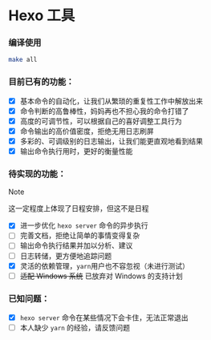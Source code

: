 # Hexo 工具

### 编译使用

```bash
make all
```

### 目前已有的功能：

- [x] 基本命令的自动化，让我们从繁琐的重复性工作中解放出来
- [x] 命令判断的高鲁棒性，妈妈再也不担心我的命令打错了
- [x] 高度的可调节性，可以根据自己的喜好调整工具行为
- [x] 命令输出的高价值密度，拒绝无用日志刷屏
- [x] 多彩的、可调级别的日志输出，让我们能更直观地看到结果
- [x] 输出命令执行用时，更好的衡量性能

### 待实现的功能：

>[!NOTE]
这一定程度上体现了日程安排，但这不是日程

- [x] 进一步优化 `hexo server` 命令的异步执行
- [ ] 完善文档，拒绝让简单的事情变得复杂
- [ ] 输出命令执行结果并加以分析、建议
- [ ] 日志转储，更方便地追踪问题
- [x] 灵活的依赖管理，`yarn`用户也不容忽视（未进行测试）
- [ ] ~~适配 Windows 系统~~ 已放弃对 Windows 的支持计划

### 已知问题：

- [x] `hexo server` 命令在某些情况下会卡住，无法正常退出
- [ ] 本人缺少 `yarn` 的经验，请反馈问题
